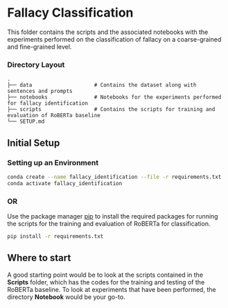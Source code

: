 
# Fallacy Classification

This folder contains the scripts and the associated notebooks with the experiments performed on the classification of fallacy on a coarse-grained and fine-grained level. 

### Directory Layout 
    .
    ├── data                    # Contains the dataset along with sentences and prompts 
    ├── notebooks               # Notebooks for the experiments performed for fallacy identification
    ├── scripts                 # Contains the scripts for training and evaluation of RoBERTa baseline
    └── SETUP.md


## Initial Setup 

### Setting up an Environment 


```bash
conda create --name fallacy_identification --file -r requirements.txt 
conda activate fallacy_identification 
``` 

### OR 

Use the package manager [pip](https://pip.pypa.io/en/stable/) to install the required packages for running the scripts for the training and evaluation of RoBERTa for classification.

```bash
pip install -r requirements.txt 
``` 

## Where to start 

A good starting point would be to look at the scripts contained in the <b>Scripts</b> folder, which has the codes for the training and testing of the RoBERTa baseline. 
To look at experiments that have been performed, the directory <b>Notebook</b> would be your go-to. 









